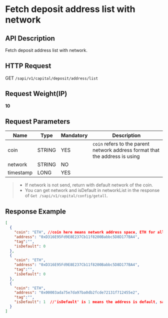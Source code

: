 # Fetch deposit address list with network

## API Description​

Fetch deposit address list with network.

## HTTP Request​

GET `/sapi/v1/capital/deposit/address/list`

## Request Weight(IP)​

**10**

## Request Parameters​

| Name | Type | Mandatory | Description |
| --- | --- | --- | --- |
| coin | STRING | YES | `coin` refers to the parent network address format that the address is using |
| network | STRING | NO |  |
| timestamp | LONG | YES |  |

> * If network is not send, return with default network of the coin.
> * You can get network and isDefault in networkList in the response of `Get /sapi/v1/capital/config/getall`.

## Response Example​

```json
[  
  {  
    "coin": "ETH", //coin here means network address space, ETH for all EVM-like network  
    "address": "0xD316E95Fd9E8E237Cb11f8200Babbc5D8D177BA4",  
    "tag":"",  
    "isDefault": 0  
  },   
  {  
    "coin": "ETH",  
    "address": "0xD316E95Fd9E8E237Cb11f8200Babbc5D8D177BA4",  
    "tag":"",  
    "isDefault": 0  
  },   
  {  
    "coin": "ETH",  
    "address": "0x00003ada75e7da97ba0db2fcde72131f712455e2",  
    "tag":"",  
    "isDefault": 1  //'isDefault' is 1 means the address is default, same as shown in the app.  
  }  
]
```

